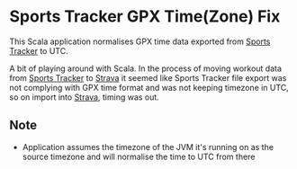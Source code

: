# Sports Tracker GPX Time(Zone) Fix

This Scala application normalises GPX time data exported from [Sports Tracker][SportsTracker] to UTC.

A bit of playing around with Scala. In the process of moving workout data from [Sports Tracker][SportsTracker] 
to [Strava][Strava] it seemed like Sports Tracker file export was not complying with GPX time format and
was not keeping timezone in UTC, so on import into [Strava][Strava], timing was out.

## Note

* Application assumes the timezone of the JVM it's running on as the source timezone and will normalise the time to UTC from there

[SportsTracker]: http://www.sports-tracker.com/  "Sports Tracker"
[Strava]: http://app.strava.com/  "Strava"
